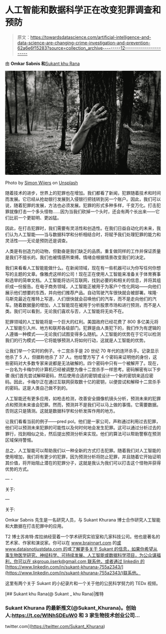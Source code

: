 # 人工智能和数据科学正在改变犯罪调查和预防

> 原文：<https://towardsdatascience.com/artificial-intelligence-and-data-science-are-changing-crime-investigation-and-prevention-62a6e6f15283?source=collection_archive---------12----------------------->

由 **Omkar Sabnis 和**[Sukant khu Rana](https://medium.com/u/6d41261644a8?source=post_page-----62a6e6f15283--------------------------------)

![](img/9e662d020390958d2422e7f9e78be733.png)

Photo by [Simon Wijers](https://unsplash.com/photos/Rv-kXv1rojw?utm_source=unsplash&utm_medium=referral&utm_content=creditCopyText) on [Unsplash](https://unsplash.com/search/photos/crime?utm_source=unsplash&utm_medium=referral&utm_content=creditCopyText)

随着技术的进步，世界上的犯罪也在增加。我们都看了新闻，犯罪随着技术和时间而发展。它已经从抢劫银行发展到入侵银行把钱转到另一个账户。因此，我们可以说，随着犯罪的发展，方法也必须发展。犯罪的形式多种多样，千变万化。打击犯罪就像打击一个多头怪物……因为当我们砍掉一个头时，还会有两个长出来——它们比前一个更聪明、更凶猛。

因此，在打击犯罪时，我们需要有灵活性和创造性。在我们日益自动化的未来，我们认为人工智能——当与数据科学和分析相结合时，将赋予我们处理犯罪的能力和灵活性——无论是预防还是调查。

人类是有创造力的动物，但勤奋是我们缺乏的品质。重复做同样的工作并保证质量是我们不擅长的。我们也被情感所束缚。情绪会根据情景改变我们的决定。

我们来看看人工智能能做什么。在新闻领域，现在有一些机器可以为你写任何你想写的主题的文章。像雅虎这样的公司！现在正在使用人工智能来准备关于体育赛事和选举的简单文档。人工智能将访问互联网，找到必要的和相关的信息，并将其组织成一份报告。在电子商务领域，人工智能正被用于为客户个性化网站——向他们展示他们想要的东西，并向他们推荐产品。自动驾驶汽车很快就会被部署。埃隆·马斯克最近在推特上写道，人们很快就会召唤他们的汽车，而不是走向他们的汽车。随着数据量的增加，人工智能现在被用于分析股票市场和进行预测，而不是人类。我们可以看到，无论我们喜欢与否，人工智能将无处不在。

犯罪领域的人工智能将是一个巨大的红利。美国政府已经花费了 800 多亿美元将人工智能引入州、地方和联邦各级部门。犯罪是由人类犯下的，我们作为有逻辑的人遵循一种模式——无论我们试图变得多么随机。人工智能的优势在于它可以检测我们的行为模式——它将能够预测人将如何行动，这就是人工智能的优势。

让我们举一个实时的例子。十二宫杀手是 20 世纪 70 年代的连环杀手。记录显示他杀了 5 人，但据称他杀了 37 人。他给警方写了 4 个密码来证明他的身份，这些密码对大多数专家来说都是无法破解的。四个密码中只有一个被解开了。现在，一台名为卡梅尔的计算机已经被调整为像十二宫杀手一样思考。密码解密有以下步骤:我们首先尝试解释密码，然后使用合适的密钥或设计一个新的密钥来适应密码。因此，卡梅尔正在通过互联网获取数十亿的密钥，以便尝试和解释十二宫杀手的密码。这是人类自己做不到的。

人工智能还有更多应用，如枪击检测，改善安全摄像机镜头分析，预测未来的犯罪点和预测未来谁会犯罪。然而，预测并不是我们可以马上做的事情。它需要数据。否则这只是猜测。这就是数据科学和分析发挥作用的地方。

让我们看看当前的例子——pred pol。他们是一家公司，声称通过利用过去犯罪，他们可以预测未来犯罪的可能性以及何时何地会发生犯罪。这可以通过分析过去的罪行，找到相似之处，然后提出预测分析来实现。他们的算法可以帮助警察在预测区域保持警惕。

总之，人工智能可以帮助我们以一种全新的方式打击犯罪。随着我们对人工智能的使用增加，我们将有更少的犯罪，因为预测分析将防止犯罪，并且随着它开始证明其价值，将开始阻止潜在的犯罪分子，这就是我认为我们可以打击这个怪物并获得优势的方式。

— -

关于:

—

关于:

Omkar Sabnis 先生是一名研究人员，与 Sukant Khurana 博士合作研究人工智能和大数据在打击犯罪中的应用。

T2 博士苏肯特·库拉纳经营着一个学术研究实验室和几家科技公司。他也是著名的艺术家、作家和演说家。你可以在 www.brainnart.com 的[或 www.dataisnotjustdata.com 的](http://www.brainnart.com)或[了解更多关于 Sukant 的信息，如果你希望从事生物医学研究、神经科学、可持续发展、人工智能或数据科学项目，为公众谋福利，你可以在 skgroup.iiserk@gmail.com 联系他，或者通过 linkedin 的](http://www.dataisnotjustdata.com)[https://www.linkedin.com/in/sukant-khurana-755a2343/](https://www.linkedin.com/in/sukant-khurana-755a2343/)联系他。

这里有两个关于 Sukant 的小纪录片和一个关于他的公民科学努力的 TEDx 视频。

[](https://twitter.com/Sukant_Khurana) [## Sukant khu Rana(@ Sukant _ khu Rana)|推特

### Sukant Khurana 的最新推文(@Sukant_Khurana)。创始人:https://t.co/WINhSDEuW0 和 3 家生物技术创业公司…

twitter.com](https://twitter.com/Sukant_Khurana)